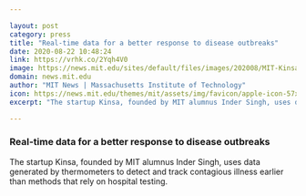 ```yaml
---

layout: post
category: press
title: "Real-time data for a better response to disease outbreaks"
date: 2020-08-22 10:48:24
link: https://vrhk.co/2Yqh4V0
image: https://news.mit.edu/sites/default/files/images/202008/MIT-Kinsa-Health-01.jpg
domain: news.mit.edu
author: "MIT News | Massachusetts Institute of Technology"
icon: https://news.mit.edu/themes/mit/assets/img/favicon/apple-icon-57x57.png
excerpt: "The startup Kinsa, founded by MIT alumnus Inder Singh, uses data generated by thermometers to detect and track contagious illness earlier than methods that rely on hospital testing."

---
```


### Real-time data for a better response to disease outbreaks

The startup Kinsa, founded by MIT alumnus Inder Singh, uses data generated by thermometers to detect and track contagious illness earlier than methods that rely on hospital testing.